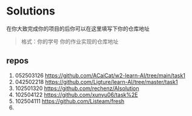 # Solutions

在你大致完成你的项目的后你可以在这里填写下你的仓库地址

> 格式：你的学号 你的作业实现的仓库地址

## repos

1. 052503126 https://github.com/ACaiCat/w2-learn-AI/tree/main/task1
2. 042502218 https://github.com/Ligture/learn-AI/tree/master/task1
3. 102501320 https://github.com/rechenz/AIsolution
4. 102504122 https://github.com/xunyu06/task%2E
5. 102504111 https://github.com/Listeam/fresh
6. 
